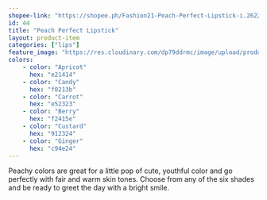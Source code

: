 ```yaml
---
shopee-link: "https://shopee.ph/Fashion21-Peach-Perfect-Lipstick-i.26222223.1330800463"
id: 44
title: "Peach Perfect Lipstick"
layout: product-item
categories: ["lips"]
feature_image: "https://res.cloudinary.com/dp79ddrmc/image/upload/products/peachPerfect.jpg"
colors:
    - color: "Apricot"
      hex: "e21414"
    - color: "Candy"
      hex: "f0213b"
    - color: "Carrot"
      hex: "e52323"
    - color: "Berry"
      hex: "f2415e"
    - color: "Custard"
      hex: "912324"
    - color: "Ginger"
      hex: "c94e24"
---
```

Peachy colors are great for a little pop of cute, youthful color and go perfectly with fair and warm skin tones. Choose from any of the six shades and be ready to greet the day with a bright smile.
